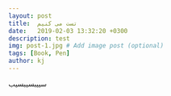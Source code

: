 ```yaml
---
layout: post
title:  تست می کنیم
date:   2019-02-03 13:32:20 +0300
description: test
img: post-1.jpg # Add image post (optional)
tags: [Book, Pen]
author: kj
---
```

سییبسیبسیب
